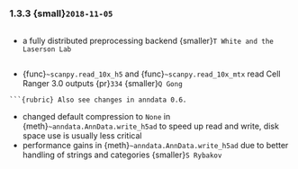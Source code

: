 ### 1.3.3 {small}`2018-11-05`

```{rubric} Major updates
```

- a fully distributed preprocessing backend {smaller}`T White and the Laserson Lab`

```{rubric} Code design
```

- {func}`~scanpy.read_10x_h5` and {func}`~scanpy.read_10x_mtx` read Cell Ranger 3.0 outputs {pr}`334` {smaller}`Q Gong`

```{note}
```{rubric} Also see changes in anndata 0.6.
```

- changed default compression to `None` in {meth}`~anndata.AnnData.write_h5ad` to speed up read and write, disk space use is usually less critical
- performance gains in {meth}`~anndata.AnnData.write_h5ad` due to better handling of strings and categories {smaller}`S Rybakov`
```
